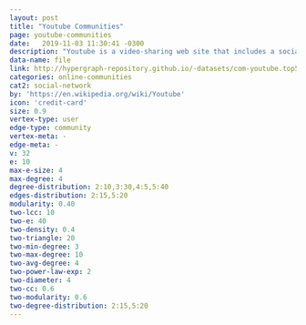 ```yaml
---
layout: post
title: "Youtube Communities"
page: youtube-communities
date:   2019-11-03 11:30:41 -0300
description: "Youtube is a video-sharing web site that includes a social network. In the Youtube social network, users form friendship each other and users can create groups which other users can join. We consider such user-defined groups as ground-truth communities. This data is provided by Alan Mislove et al.We regard each connected component in a group as a separate ground-truth community. We remove the ground-truth communities which have less than 3 nodes. We also provide the top 5,000 communities with highest quality which are described in our paper. As for the network, we provide the largest connected component."
data-name: file
link: http://hypergraph-repository.github.io/-datasets/com-youtube.top5000.cmty.hgf
categories: online-communities
cat2: social-network
by: 'https://en.wikipedia.org/wiki/Youtube'
icon: 'credit-card'
size: 0.9
vertex-type: user
edge-type: community
vertex-meta: -
edge-meta: -
v: 32
e: 10
max-e-size: 4
max-degree: 4
degree-distribution: 2:10,3:30,4:5,5:40
edges-distribution: 2:15,5:20
modularity: 0.40
two-lcc: 10
two-e: 40
two-density: 0.4
two-triangle: 20
two-min-degree: 3
two-max-degree: 10
two-avg-degree: 4
two-power-law-exp: 2
two-diameter: 4
two-cc: 0.6
two-modularity: 0.6
two-degree-distribution: 2:15,5:20
---
```

